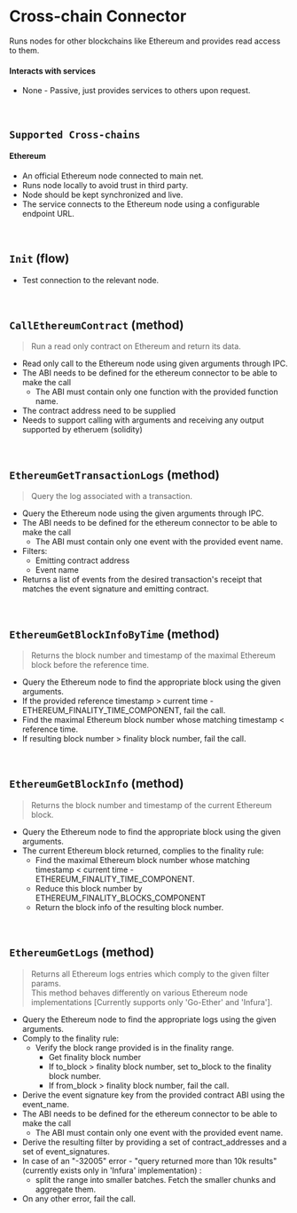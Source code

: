 # Cross-chain Connector

Runs nodes for other blockchains like Ethereum and provides read access to them.

#### Interacts with services

* None - Passive, just provides services to others upon request.

&nbsp;
## `Supported Cross-chains`

#### Ethereum
* An official Ethereum node connected to main net.
* Runs node locally to avoid trust in third party.
* Node should be kept synchronized and live.
* The service connects to the Ethereum node using a configurable endpoint URL.

&nbsp;
## `Init` (flow)

* Test connection to the relevant node.

&nbsp;
## `CallEthereumContract` (method)

> Run a read only contract on Ethereum and return its data.

* Read only call to the Ethereum node using given arguments through IPC.
* The ABI needs to be defined for the ethereum connector to be able to make the call
  * The ABI must contain only one function with the provided function name.
* The contract address need to be supplied
* Needs to support calling with arguments and receiving any output supported by etheruem (solidity)

&nbsp;
## `EthereumGetTransactionLogs` (method)
> Query the log associated with a transaction.

* Query the Ethereum node using the given arguments through IPC.
* The ABI needs to be defined for the ethereum connector to be able to make the call
  * The ABI must contain only one event with the provided event name.
* Filters:
  * Emitting contract address
  * Event name
* Returns a list of events from the desired transaction's receipt that matches the event signature and emitting contract.




&nbsp;
## `EthereumGetBlockInfoByTime` (method)
> Returns the block number and timestamp of the maximal Ethereum block before the reference time.
* Query the Ethereum node to find the appropriate block using the given arguments.
* If the provided reference timestamp > current time - ETHEREUM_FINALITY_TIME_COMPONENT, fail the call.
* Find the maximal Ethereum block number whose matching timestamp < reference time.
* If resulting block number > finality block number, fail the call.

&nbsp;
## `EthereumGetBlockInfo` (method)
> Returns the block number and timestamp of the current Ethereum block.
* Query the Ethereum node to find the appropriate block using the given arguments.
* The current Ethereum block returned, complies to the finality rule:
    * Find the maximal Ethereum block number whose matching timestamp < current time - ETHEREUM_FINALITY_TIME_COMPONENT.
    * Reduce this block number by ETHEREUM_FINALITY_BLOCKS_COMPONENT
    * Return the block info of the resulting block number. 


&nbsp;
## `EthereumGetLogs` (method)
> Returns all Ethereum logs entries which comply to the given filter params.\
This method behaves differently on various Ethereum node implementations [Currently supports only 'Go-Ether' and 'Infura'].
* Query the Ethereum node to find the appropriate logs using the given arguments.
* Comply to the finality rule:
    * Verify the block range provided is in the finality range.
        * Get finality block number
        * If to_block > finality block number, set to_block to the finality block number.
        * If from_block > finality block number, fail the call.
* Derive the event signature key from the provided contract ABI using the event_name.
* The ABI needs to be defined for the ethereum connector to be able to make the call
    * The ABI must contain only one event with the provided event name.
* Derive the resulting filter by providing a set of contract_addresses and a set of event_signatures.
* In case of an "-32005" error - "query returned more than 10k results" (currently exists only in 'Infura' implementation) :
    * split the range into smaller batches. Fetch the smaller chunks and aggregate them.
* On any other error, fail the call. 
